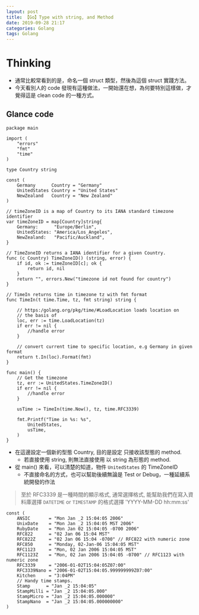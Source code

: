 ```yaml
---
layout: post
title: 【Go】Type with string, and Method
date: 2019-09-28 21:17
categories: Golang
tags: Golang
---
```


# Thinking

- 通常比較常看到的是，命名一個 struct 類型，然後為這個 struct 實踐方法。
- 今天看別人的 code 發現有這種做法，一開始還在想，為何要特別這樣做，才覺得這是 clean code 的一種方式。

## Glance code

```
package main

import (
	"errors"
	"fmt"
	"time"
)

type Country string

const (
	Germany      Country = "Germany"
	UnitedStates Country = "United States"
	NewZealand   Country = "New Zealand"
)

// timeZoneID is a map of Country to its IANA standard timezone identifier
var timeZoneID = map[Country]string{
	Germany:      "Europe/Berlin",
	UnitedStates: "America/Los_Angeles",
	NewZealand:   "Pacific/Auckland",
}

// TimeZoneID returns a IANA identifier for a given Country.
func (c Country) TimeZoneID() (string, error) {
	if id, ok := timeZoneID[c]; ok {
		return id, nil
	}
	return "", errors.New("timezone id not found for country")
}

// TimeIn returns time in timezone tz with fmt format
func TimeIn(t time.Time, tz, fmt string) string {

	// https:/golang.org/pkg/time/#LoadLocation loads location on
	// the basis of
	loc, err := time.LoadLocation(tz)
	if err != nil {
		//handle error
	}

	// convert current time to specific location, e.g Germany in given format
	return t.In(loc).Format(fmt)
}

func main() {
	// Get the timezone
	tz, err := UnitedStates.TimeZoneID()
	if err != nil {
		//handle error
	}

	usTime := TimeIn(time.Now(), tz, time.RFC3339)

	fmt.Printf("Time in %s: %s",
		UnitedStates,
		usTime,
	)
}
```

- 在這邊設定一個新的型態 Country, 目的是設定 只接收該型態的 method.
	- 若直接使用 string, 則無法直接使用 以 string 為形態的 method.
- 從 main() 來看，可以清楚的知道，物件 `UnitedStates` 的 TimeZoneID
	- 不直接命名的方式，也可以幫助後續無論是 Test or Debug，一種延續系統開發的作法


> 至於 RFC3339 是一種時間的顯示格式, 通常選擇格式, 能幫助我們在寫入資料庫選擇 `DATETIME` or `TIMESTAMP` 的格式選擇 'YYYY-MM-DD hh:mm:ss'

```
const (
    ANSIC       = "Mon Jan _2 15:04:05 2006"
    UnixDate    = "Mon Jan _2 15:04:05 MST 2006"
    RubyDate    = "Mon Jan 02 15:04:05 -0700 2006"
    RFC822      = "02 Jan 06 15:04 MST"
    RFC822Z     = "02 Jan 06 15:04 -0700" // RFC822 with numeric zone
    RFC850      = "Monday, 02-Jan-06 15:04:05 MST"
    RFC1123     = "Mon, 02 Jan 2006 15:04:05 MST"
    RFC1123Z    = "Mon, 02 Jan 2006 15:04:05 -0700" // RFC1123 with numeric zone
    RFC3339     = "2006-01-02T15:04:05Z07:00"
    RFC3339Nano = "2006-01-02T15:04:05.999999999Z07:00"
    Kitchen     = "3:04PM"
    // Handy time stamps.
    Stamp      = "Jan _2 15:04:05"
    StampMilli = "Jan _2 15:04:05.000"
    StampMicro = "Jan _2 15:04:05.000000"
    StampNano  = "Jan _2 15:04:05.000000000"
)
```
